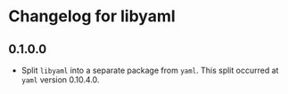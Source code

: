 # Changelog for libyaml

## 0.1.0.0

* Split `libyaml` into a separate package from `yaml`. This split occurred at
  `yaml` version 0.10.4.0.
